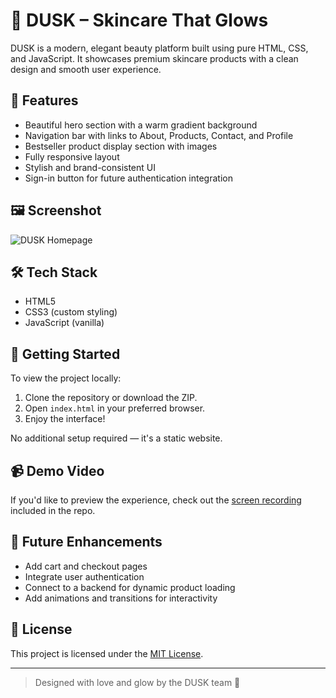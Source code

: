# 🌸 DUSK – Skincare That Glows

DUSK is a modern, elegant beauty platform built using pure HTML, CSS, and JavaScript. It showcases premium skincare products with a clean design and smooth user experience.

## 🌟 Features

- Beautiful hero section with a warm gradient background
- Navigation bar with links to About, Products, Contact, and Profile
- Bestseller product display section with images
- Fully responsive layout
- Stylish and brand-consistent UI
- Sign-in button for future authentication integration

## 🖼️ Screenshot

![DUSK Homepage](images/Homepage.jpg)

## 🛠️ Tech Stack

- HTML5
- CSS3 (custom styling)
- JavaScript (vanilla)


## 🚀 Getting Started

To view the project locally:

1. Clone the repository or download the ZIP.
2. Open `index.html` in your preferred browser.
3. Enjoy the interface!

No additional setup required — it's a static website.

## 📹 Demo Video

If you'd like to preview the experience, check out the [screen recording](images/Sample) included in the repo.

## 📌 Future Enhancements

- Add cart and checkout pages
- Integrate user authentication
- Connect to a backend for dynamic product loading
- Add animations and transitions for interactivity

## 📄 License

This project is licensed under the [MIT License](LICENSE).

---

> Designed with love and glow by the DUSK team 💖


